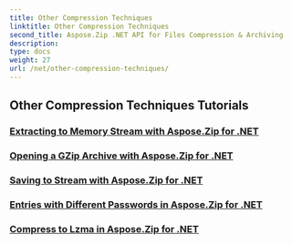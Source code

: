 ```yaml
---
title: Other Compression Techniques
linktitle: Other Compression Techniques
second_title: Aspose.Zip .NET API for Files Compression & Archiving
description: 
type: docs
weight: 27
url: /net/other-compression-techniques/
---
```


## Other Compression Techniques Tutorials
### [Extracting to Memory Stream with Aspose.Zip for .NET](./extract-to-memory-stream/)
### [Opening a GZip Archive with Aspose.Zip for .NET](./open-gzip-archive/)
### [Saving to Stream with Aspose.Zip for .NET](./save-to-stream/)
### [Entries with Different Passwords in Aspose.Zip for .NET](./entries-with-different-passwords/)
### [Compress to Lzma in Aspose.Zip for .NET](./compress-to-lzma/)
